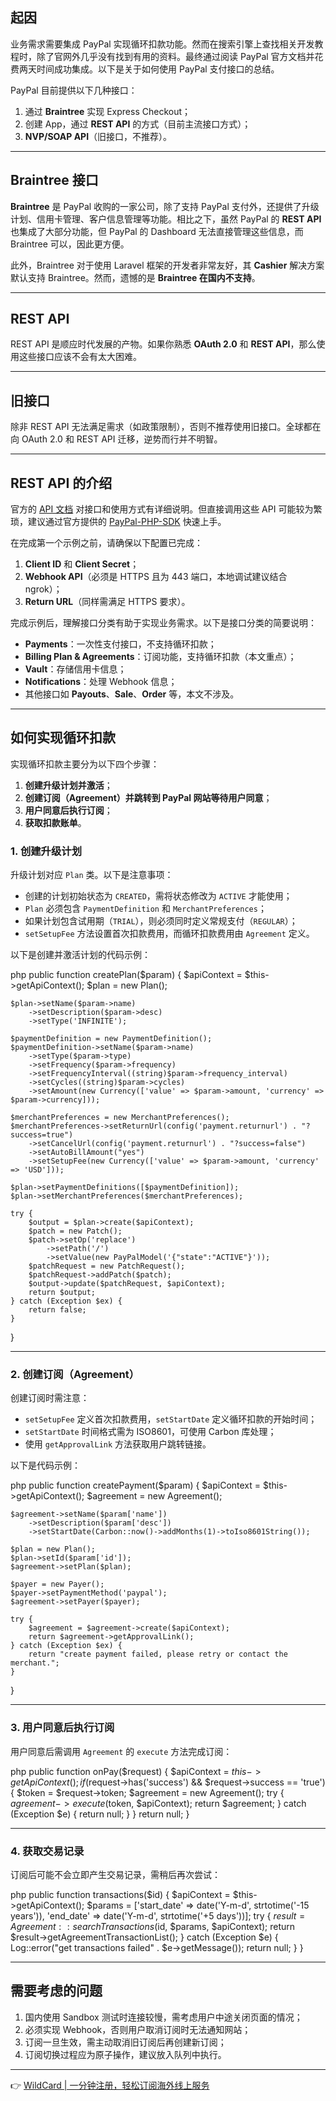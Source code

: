 ## 起因

业务需求需要集成 PayPal 实现循环扣款功能。然而在搜索引擎上查找相关开发教程时，除了官网外几乎没有找到有用的资料。最终通过阅读 PayPal 官方文档并花费两天时间成功集成。以下是关于如何使用 PayPal 支付接口的总结。

PayPal 目前提供以下几种接口：

1. 通过 **Braintree** 实现 Express Checkout；
2. 创建 App，通过 **REST API** 的方式（目前主流接口方式）；
3. **NVP/SOAP API**（旧接口，不推荐）。

---

## Braintree 接口

**Braintree** 是 PayPal 收购的一家公司，除了支持 PayPal 支付外，还提供了升级计划、信用卡管理、客户信息管理等功能。相比之下，虽然 PayPal 的 **REST API** 也集成了大部分功能，但 PayPal 的 Dashboard 无法直接管理这些信息，而 Braintree 可以，因此更方便。

此外，Braintree 对于使用 Laravel 框架的开发者非常友好，其 **Cashier** 解决方案默认支持 Braintree。然而，遗憾的是 **Braintree 在国内不支持**。

---

## REST API

REST API 是顺应时代发展的产物。如果你熟悉 **OAuth 2.0** 和 **REST API**，那么使用这些接口应该不会有太大困难。

---

## 旧接口

除非 REST API 无法满足需求（如政策限制），否则不推荐使用旧接口。全球都在向 OAuth 2.0 和 REST API 迁移，逆势而行并不明智。

---

## REST API 的介绍

官方的 [API 文档](https://developer.paypal.com/webapps/developer/docs/api/) 对接口和使用方式有详细说明。但直接调用这些 API 可能较为繁琐，建议通过官方提供的 [PayPal-PHP-SDK](https://github.com/paypal/PayPal-PHP-SDK) 快速上手。

在完成第一个示例之前，请确保以下配置已完成：

1. **Client ID** 和 **Client Secret**；
2. **Webhook API**（必须是 HTTPS 且为 443 端口，本地调试建议结合 ngrok）；
3. **Return URL**（同样需满足 HTTPS 要求）。

完成示例后，理解接口分类有助于实现业务需求。以下是接口分类的简要说明：

- **Payments**：一次性支付接口，不支持循环扣款；
- **Billing Plan & Agreements**：订阅功能，支持循环扣款（本文重点）；
- **Vault**：存储信用卡信息；
- **Notifications**：处理 Webhook 信息；
- 其他接口如 **Payouts**、**Sale**、**Order** 等，本文不涉及。

---

## 如何实现循环扣款

实现循环扣款主要分为以下四个步骤：

1. **创建升级计划并激活**；
2. **创建订阅（Agreement）并跳转到 PayPal 网站等待用户同意**；
3. **用户同意后执行订阅**；
4. **获取扣款账单**。

### 1. 创建升级计划

升级计划对应 `Plan` 类。以下是注意事项：

- 创建的计划初始状态为 `CREATED`，需将状态修改为 `ACTIVE` 才能使用；
- `Plan` 必须包含 `PaymentDefinition` 和 `MerchantPreferences`；
- 如果计划包含试用期（`TRIAL`），则必须同时定义常规支付（`REGULAR`）；
- `setSetupFee` 方法设置首次扣款费用，而循环扣款费用由 `Agreement` 定义。

以下是创建并激活计划的代码示例：

php
public function createPlan($param)
{
    $apiContext = $this->getApiContext();
    $plan = new Plan();

    $plan->setName($param->name)
        ->setDescription($param->desc)
        ->setType('INFINITE');

    $paymentDefinition = new PaymentDefinition();
    $paymentDefinition->setName($param->name)
        ->setType($param->type)
        ->setFrequency($param->frequency)
        ->setFrequencyInterval((string)$param->frequency_interval)
        ->setCycles((string)$param->cycles)
        ->setAmount(new Currency(['value' => $param->amount, 'currency' => $param->currency]));

    $merchantPreferences = new MerchantPreferences();
    $merchantPreferences->setReturnUrl(config('payment.returnurl') . "?success=true")
        ->setCancelUrl(config('payment.returnurl') . "?success=false")
        ->setAutoBillAmount("yes")
        ->setSetupFee(new Currency(['value' => $param->amount, 'currency' => 'USD']));

    $plan->setPaymentDefinitions([$paymentDefinition]);
    $plan->setMerchantPreferences($merchantPreferences);

    try {
        $output = $plan->create($apiContext);
        $patch = new Patch();
        $patch->setOp('replace')
            ->setPath('/')
            ->setValue(new PayPalModel('{"state":"ACTIVE"}'));
        $patchRequest = new PatchRequest();
        $patchRequest->addPatch($patch);
        $output->update($patchRequest, $apiContext);
        return $output;
    } catch (Exception $ex) {
        return false;
    }
}


---

### 2. 创建订阅（Agreement）

创建订阅时需注意：

- `setSetupFee` 定义首次扣款费用，`setStartDate` 定义循环扣款的开始时间；
- `setStartDate` 时间格式需为 ISO8601，可使用 Carbon 库处理；
- 使用 `getApprovalLink` 方法获取用户跳转链接。

以下是代码示例：

php
public function createPayment($param)
{
    $apiContext = $this->getApiContext();
    $agreement = new Agreement();

    $agreement->setName($param['name'])
        ->setDescription($param['desc'])
        ->setStartDate(Carbon::now()->addMonths(1)->toIso8601String());

    $plan = new Plan();
    $plan->setId($param['id']);
    $agreement->setPlan($plan);

    $payer = new Payer();
    $payer->setPaymentMethod('paypal');
    $agreement->setPayer($payer);

    try {
        $agreement = $agreement->create($apiContext);
        return $agreement->getApprovalLink();
    } catch (Exception $ex) {
        return "create payment failed, please retry or contact the merchant.";
    }
}


---

### 3. 用户同意后执行订阅

用户同意后需调用 `Agreement` 的 `execute` 方法完成订阅：

php
public function onPay($request)
{
    $apiContext = $this->getApiContext();
    if ($request->has('success') && $request->success == 'true') {
        $token = $request->token;
        $agreement = new Agreement();
        try {
            $agreement->execute($token, $apiContext);
            return $agreement;
        } catch (Exception $e) {
            return null;
        }
    }
    return null;
}


---

### 4. 获取交易记录

订阅后可能不会立即产生交易记录，需稍后再次尝试：

php
public function transactions($id)
{
    $apiContext = $this->getApiContext();
    $params = ['start_date' => date('Y-m-d', strtotime('-15 years')), 'end_date' => date('Y-m-d', strtotime('+5 days'))];
    try {
        $result = Agreement::searchTransactions($id, $params, $apiContext);
        return $result->getAgreementTransactionList();
    } catch (Exception $e) {
        Log::error("get transactions failed" . $e->getMessage());
        return null;
    }
}


---

## 需要考虑的问题

1. 国内使用 Sandbox 测试时连接较慢，需考虑用户中途关闭页面的情况；
2. 必须实现 Webhook，否则用户取消订阅时无法通知网站；
3. 订阅一旦生效，需主动取消旧订阅后再创建新订阅；
4. 订阅切换过程应为原子操作，建议放入队列中执行。

---

👉 [WildCard | 一分钟注册，轻松订阅海外线上服务](https://bit.ly/bewildcard)